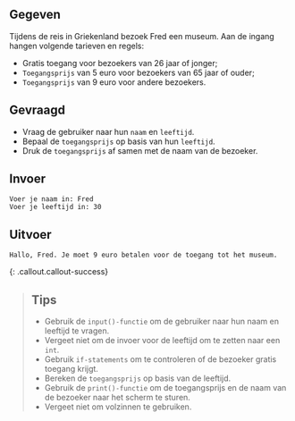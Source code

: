 ## Gegeven
Tijdens de reis in Griekenland bezoek Fred een museum. Aan de ingang hangen volgende tarieven en regels: 
* Gratis toegang voor bezoekers van 26 jaar of jonger; 
* `Toegangsprijs` van 5 euro voor bezoekers van 65 jaar of ouder;
* `Toegangsprijs` van 9 euro voor andere bezoekers.

## Gevraagd
* Vraag de gebruiker naar hun `naam` en `leeftijd`.
* Bepaal de `toegangsprijs` op basis van hun `leeftijd`.
* Druk de `toegangsprijs` af samen met de naam van de bezoeker.

## Invoer
```
Voer je naam in: Fred
Voer je leeftijd in: 30
```

## Uitvoer
```
Hallo, Fred. Je moet 9 euro betalen voor de toegang tot het museum.
```

{: .callout.callout-success}
>## Tips
>* Gebruik de `input()-functie` om de gebruiker naar hun naam en leeftijd te vragen. 
>* Vergeet niet om de invoer voor de leeftijd om te zetten naar een `int`.
>* Gebruik `if-statements` om te controleren of de bezoeker gratis toegang krijgt.
>* Bereken de `toegangsprijs` op basis van de leeftijd.
>* Gebruik de `print()-functie` om de toegangsprijs en de naam van de bezoeker naar het scherm te sturen. 
>* Vergeet niet om volzinnen te gebruiken.

